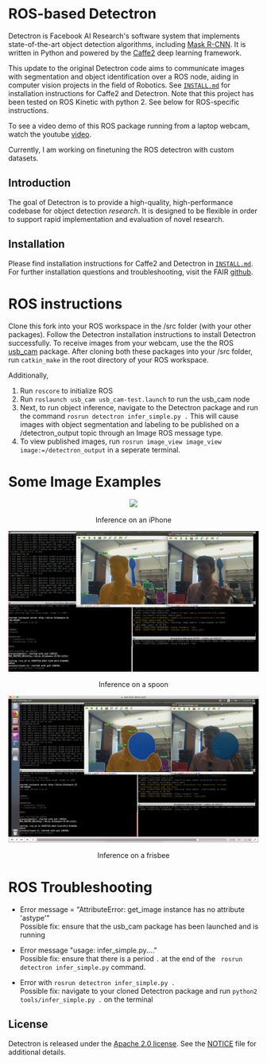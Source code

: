 # ROS-based Detectron

Detectron is Facebook AI Research's software system that implements state-of-the-art object detection algorithms, including [Mask R-CNN](https://arxiv.org/abs/1703.06870). It is written in Python and powered by the [Caffe2](https://github.com/caffe2/caffe2) deep learning framework.

This update to the original Detectron code aims to communicate images with segmentation and object identification over a ROS node, aiding in computer vision projects in the field of Robotics. See [`INSTALL.md`](INSTALL.md) for installation instructions for Caffe2 and Detectron. Note that this project has been tested on ROS Kinetic with python 2. See below for ROS-specific instructions.

To see a video demo of this ROS package running from a laptop webcam, watch the youtube [video](https://youtu.be/iqWTFGoJn9I).

Currently, I am working on finetuning the ROS detectron with custom datasets. 

## Introduction

The goal of Detectron is to provide a high-quality, high-performance
codebase for object detection *research*. It is designed to be flexible in order
to support rapid implementation and evaluation of novel research. 

## Installation

Please find installation instructions for Caffe2 and Detectron in [`INSTALL.md`](INSTALL.md). For further installation questions and troubleshooting, visit the FAIR [github](https://github.com/facebookresearch/Detectron "Original Detectron").

# ROS instructions

Clone this fork into your ROS workspace in the /src folder (with your other packages). Follow the Detectron installation instructions to install Detectron successfully. To receive images from your webcam, use the the ROS [usb_cam](http://wiki.ros.org/usb_cam "ROS wiki") package. After cloning both these packages into your /src folder, run ```catkin_make``` in the root directory of your ROS workspace. 

Additionally, 
1. Run ```roscore``` to initialize ROS
2. Run ```roslaunch usb_cam usb_cam-test.launch``` to run the usb_cam node
3. Next, to run object inference, navigate to the Detectron package and run the command ```rosrun detectron infer_simple.py .```  This will cause images with object segmentation and labeling to be published on a /detectron_output topic through an Image ROS message type. 
4. To view published images, run ```rosrun image_view image_view image:=/detectron_output``` in a seperate terminal. 

# Some Image Examples 
<div align="center">
  <img src="Detectron/demo/ros_images/ros_example1.png" width="700px" />
  <p>Inference on an iPhone</p>
  <img src="Detectron/demo/ros_images/ros_example2.png" width="700px" />
  <p>Inference on a spoon</p>
  <img src="Detectron/demo/ros_images/ros_example3.png" width="700px" />
  <p>Inference on a frisbee</p>
</div>

# ROS Troubleshooting
* Error message = "AttributeError: get_image instance has no attribute 'astype'" <br/>
Possible fix: ensure that the usb_cam package has been launched and is running

* Error message "usage: infer_simple.py...." <br/>
Possible fix: ensure that there is a period ``` . ``` at the end of the ``` rosrun detectron infer_simple.py``` command.

* Error with ```rosrun detectron infer_simple.py .``` <br/>
Possible fix: navigate to your cloned Detectron package and run ```python2 tools/infer_simple.py .``` on the terminal


## License

Detectron is released under the [Apache 2.0 license](https://github.com/facebookresearch/detectron/blob/master/LICENSE). See the [NOTICE](https://github.com/facebookresearch/detectron/blob/master/NOTICE) file for additional details.

